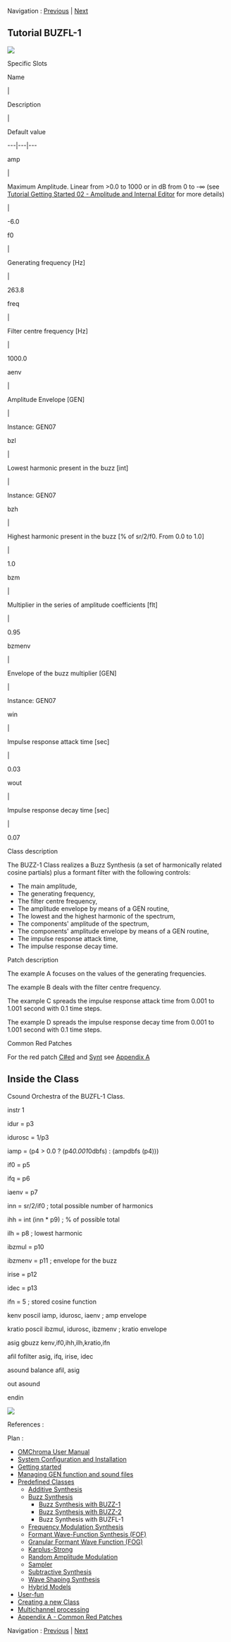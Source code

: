 
Navigation : [Previous](02-buzz-2 "page précédente\(Buzz Synthesis
with BUZZ-2\)") | [Next](03-Frequency_modulation "page
suivante\(Frequency Modulation Synthesis\)")
## Tutorial BUZFL-1

[![](../res/buzfl-1_1.png)](../res/buzfl-1.png "Cliquez pour agrandir")

Specific Slots

Name

|

Description

|

Default value  
  
---|---|---  
  
amp

|

Maximum Amplitude. Linear from >0.0 to 1000 or in dB from 0 to -∞ (see
[Tutorial Getting Started 02 - Amplitude and Internal
Editor](03-Amplitude_and_internal_editor) for more details)

|

-6.0  
  
f0

|

Generating frequency [Hz]

|

263.8  
  
freq

|

Filter centre frequency [Hz]

|

1000.0  
  
aenv

|

Amplitude Envelope [GEN]

|

Instance: GEN07  
  
bzl

|

Lowest harmonic present in the buzz [int]

|

Instance: GEN07  
  
bzh

|

Highest harmonic present in the buzz [% of sr/2/f0. From 0.0 to 1.0]

|

1.0  
  
bzm

|

Multiplier in the series of amplitude coefficients [flt]

|

0.95  
  
bzmenv

|

Envelope of the buzz multiplier [GEN]

|

Instance: GEN07  
  
win

|

Impulse response attack time [sec]

|

0.03  
  
wout

|

Impulse response decay time [sec]

|

0.07  
  
Class description

The BUZZ-1 Class realizes a Buzz Synthesis (a set of harmonically related
cosine partials) plus a formant filter with the following controls:

  * The main amplitude,
  * The generating frequency,
  * The filter centre frequency,
  * The amplitude envelope by means of a GEN routine,
  * The lowest and the highest harmonic of the spectrum,
  * The components' amplitude of the spectrum,
  * The components' amplitude envelope by means of a GEN routine,
  * The impulse response attack time,
  * The impulse response decay time.

Patch description

The example A focuses on the  values of the generating frequencies.

The example B deals with the filter centre frequency.

The example C spreads the impulse response attack time from 0.001 to 1.001
second with 0.1 time steps.

The example D spreads the impulse response decay time from 0.001 to 1.001
second with 0.1 time steps.

Common Red Patches

For the red patch [C#ed](Component_number_and_entry_delay) and
[Synt](Synt) see [ Appendix
A](A-Appendix-A_Common_red_patches)

## Inside the Class

Csound Orchestra of the BUZFL-1 Class.

instr 1

idur = p3

idurosc = 1/p3

iamp = (p4 > 0.0 ? (p4*0.001*0dbfs) : (ampdbfs (p4)))

if0 = p5

ifq = p6

iaenv = p7

inn = sr/2/if0 ; total possible number of harmonics

ihh = int (inn * p9) ; % of possible total

ilh = p8 ; lowest harmonic

ibzmul = p10

ibzmenv = p11 ; envelope for the buzz

irise = p12

idec = p13

ifn = 5 ; stored cosine function

kenv poscil iamp, idurosc, iaenv ; amp envelope

kratio poscil ibzmul, idurosc, ibzmenv ; kratio envelope

asig gbuzz kenv,if0,ihh,ilh,kratio,ifn

afil fofilter asig, ifq, irise, idec

asound balance afil, asig

out asound

endin

[![](../res/buzfl-1_1.gif)](../res/buzfl-1.gif "Cliquez pour agrandir")

References :

Plan :

  * [OMChroma User Manual](OMChroma)
  * [System Configuration and Installation](Installation)
  * [Getting started](Getting_Started)
  * [Managing GEN function and sound files](Managing_GEN_function_and_sound_files)
  * [Predefined Classes](Predefined_classes)
    * [Additive Synthesis](01-Additive_Synthesis)
    * [Buzz Synthesis](02-Buzz_Synthesis)
      * [Buzz Synthesis with BUZZ-1](01-buzz-1)
      * [Buzz Synthesis with BUZZ-2](02-buzz-2)
      * Buzz Synthesis with BUZFL-1
    * [Frequency Modulation Synthesis](03-Frequency_modulation)
    * [Formant Wave-Function Synthesis (FOF)](04_Formant_Wave_Function_\(FOF\))
    * [Granular Formant Wave Function (FOG)](05-Granular_Formant_Wave_Function_\(FOG\))
    * [Karplus-Strong](06-Karplus-Strong)
    * [Random Amplitude Modulation](07-Random_Amplitude_Modulation)
    * [Sampler](08-Sampler)
    * [Subtractive Synthesis](09-Subtractive_Synthesis)
    * [Wave Shaping Synthesis](10-Waveshaping)
    * [Hybrid Models](11-Hybrid_Models)
  * [User-fun](User-fun)
  * [Creating a new Class](Creating_a_new_Class)
  * [Multichannel processing](06-Multichannel_processing)
  * [Appendix A - Common Red Patches](A-Appendix-A_Common_red_patches)

Navigation : [Previous](02-buzz-2 "page précédente\(Buzz Synthesis
with BUZZ-2\)") | [Next](03-Frequency_modulation "page
suivante\(Frequency Modulation Synthesis\)")
